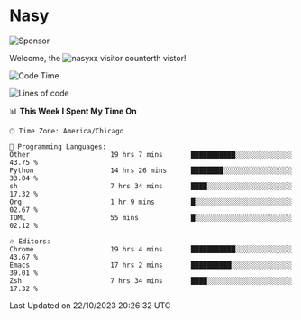 # Nasy

<!--
<p align="center">
<img height="200" src="https://github-readme-stats.vercel.app/api?username=nasyxx&count_private=true&show_icons=true&theme=dracula&include_all_commits=true"/>
<img height="200" src="https://github-readme-stats.vercel.app/api/top-langs/?username=nasyxx&theme=dracula&hide=html,jupyter+notebook&count_private=true&show_icons=true"/>
</p>

  
----------------
-->

![Sponsor](https://img.shields.io/static/v1.svg?label=Sponsor&message=%E2%9D%A4&logo=GitHub&style=flat&color=pink)
 
Welcome, the ![nasyxx visitor counter](https://count.getloli.com/get/@nasyxx?theme=rule34)th vistor!
 
<!--START_SECTION:waka-->
![Code Time](http://img.shields.io/badge/Code%20Time-3%2C851%20hrs%2029%20mins-blue)

![Lines of code](https://img.shields.io/badge/From%20Hello%20World%20I%27ve%20Written-6.3%20million%20lines%20of%20code-blue)

📊 **This Week I Spent My Time On** 

```text
🕑︎ Time Zone: America/Chicago

💬 Programming Languages: 
Other                    19 hrs 7 mins       ███████████░░░░░░░░░░░░░░   43.75 % 
Python                   14 hrs 26 mins      ████████░░░░░░░░░░░░░░░░░   33.04 % 
sh                       7 hrs 34 mins       ████░░░░░░░░░░░░░░░░░░░░░   17.32 % 
Org                      1 hr 9 mins         █░░░░░░░░░░░░░░░░░░░░░░░░   02.67 % 
TOML                     55 mins             █░░░░░░░░░░░░░░░░░░░░░░░░   02.12 % 

🔥 Editors: 
Chrome                   19 hrs 4 mins       ███████████░░░░░░░░░░░░░░   43.67 % 
Emacs                    17 hrs 2 mins       ██████████░░░░░░░░░░░░░░░   39.01 % 
Zsh                      7 hrs 34 mins       ████░░░░░░░░░░░░░░░░░░░░░   17.32 % 
```


 Last Updated on 22/10/2023 20:26:32 UTC
<!--END_SECTION:waka-->

<!-- ![visitors](https://visitor-badge.laobi.icu/badge?page_id=nasyxx.nasyxx) -->
